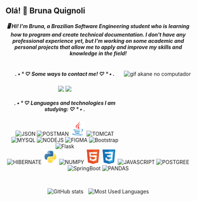 <h2> Olá! 🎀 Bruna Quignoli </h2>

 <h5 align = "center" > 🖥️ Hi! I'm Bruna, a Brazilian Software Engineering student who is learning how to program and create technical documentation. I don't have any professional experience yet, but I'm working on some academic and personal projects that allow me to apply and improve my skills and knowledge in the field! </h5>

<h1> </h1>
<section align = "center"> 

 <img align="right" alt = "gif akane no computador" height = "200px" src = "https://github.com/user-attachments/assets/2bad7728-cd5a-49d4-839c-c79a7dd1eebe"> 
 <h5> . • ° ♡ Some ways to contact me! ♡ ° • . </h5>
 <a href="https://instagram.com/brubsriv" target="_blank"><img src="https://img.shields.io/badge/-Instagram-%23E4405F?style=for-the-badge&logo=instagram&logoColor=white"></a>
 <a href="https://www.linkedin.com/in/brunaquignoli" target="_blank"><img src="https://img.shields.io/badge/-LinkedIn-%230077B5?style=for-the-badge&logo=LinkedIn&logoColor=white"></a> 

  <h5> . • ° ♡ Languages ​​and technologies I am studying: ♡ ° • .  </h5>
</section>
 <div align="center">
<img alt="JSON" height="40" src="https://cdn.jsdelivr.net/gh/devicons/devicon@latest/icons/json/json-original.svg">  
    <img alt="POSTMAN" height="40" src="https://cdn.jsdelivr.net/gh/devicons/devicon@latest/icons/postman/postman-original.svg">  
    <img alt="JAVA" height="40" src="https://raw.githubusercontent.com/devicons/devicon/master/icons/java/java-original.svg">
    <img alt="TOMCAT" height="40" src="https://cdn.jsdelivr.net/gh/devicons/devicon@latest/icons/tomcat/tomcat-original-wordmark.svg">
    <img alt="MYSQL" height="40" src="https://cdn.jsdelivr.net/gh/devicons/devicon@latest/icons/mysql/mysql-original.svg">
    <img alt="NODEJS" height="40" src="https://cdn.jsdelivr.net/gh/devicons/devicon@latest/icons/nodejs/nodejs-original.svg">
    <img alt="FIGMA" height="40" src="https://cdn.jsdelivr.net/gh/devicons/devicon@latest/icons/figma/figma-original.svg" />
    <img alt="Bootstrap" height="40"src="https://cdn.jsdelivr.net/gh/devicons/devicon@latest/icons/bootstrap/bootstrap-original-wordmark.svg" />
    <img alt="Flask" height="40"src="https://cdn.jsdelivr.net/gh/devicons/devicon@latest/icons/flask/flask-original-wordmark.svg" />
          
          
          
  </div>
<div align="center">
 <img alt="HIBERNATE" height="40" src="https://cdn.jsdelivr.net/gh/devicons/devicon@latest/icons/hibernate/hibernate-original.svg" />       
 <img alt="PYTHON" height="40" src="https://raw.githubusercontent.com/devicons/devicon/master/icons/python/python-original.svg">
 <img alt="NUMPY" height="40" src="https://cdn.jsdelivr.net/gh/devicons/devicon@latest/icons/numpy/numpy-original.svg" />     
    <img alt="HTML" height="40" src="https://raw.githubusercontent.com/devicons/devicon/master/icons/html5/html5-original.svg">
    <img alt="CSS" height="40" src="https://raw.githubusercontent.com/devicons/devicon/master/icons/css3/css3-original.svg">
    <img alt="JAVASCRIPT" height="40" src="https://cdn.jsdelivr.net/gh/devicons/devicon@latest/icons/javascript/javascript-original.svg">
    <img alt="POSTGREE" height="40" src="https://cdn.jsdelivr.net/gh/devicons/devicon@latest/icons/postgresql/postgresql-original-wordmark.svg">
    <img alt="SpringBoot" height="40" src="https://cdn.jsdelivr.net/gh/devicons/devicon@latest/icons/spring/spring-original.svg">
   <img alt="PANDAS" height="40"src="https://cdn.jsdelivr.net/gh/devicons/devicon@latest/icons/pandas/pandas-original-wordmark.svg" />
          
          
   </div>  
<h2> </h2>

<div align="center">
  <br>
  <img 
   height="170" 
   style="padding-right: 10px;" 
   src="https://github-readme-stats.vercel.app/api?username=brunaquignoli&show_icons=true&border_radius=5&bg_color=fadce6&text_color=eb789f&icon_color=eb789f&title_color=eb789f" alt="GitHub stats">
 <img height = "190" src="https://github-readme-stats.vercel.app/api/top-langs/?username=brunaquignoli&layout=compact&border_radius=6&bg_color=fadce6&text_color=eb789f&icon_color=eb789f&title_color=eb789f&card_width=290"" alt="Most Used Languages">
  
</div>
